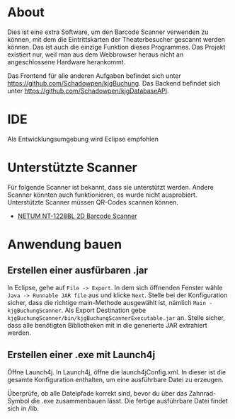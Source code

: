 # About
Dies ist eine extra Software, um den Barcode Scanner verwenden zu können, mit dem die Eintrittskarten der Theaterbesucher gescannt werden können. Das ist auch die einzige Funktion dieses Programmes.
Das Projekt existiert nur, weil man aus dem Webbrowser heraus nicht an angeschlossene Hardware herankommt.

Das Frontend für alle anderen Aufgaben befindet sich unter https://github.com/Schadowpen/kjgBuchung.
Das Backend befindet sich unter https://github.com/Schadowpen/kjgDatabaseAPI.


# IDE
Als Entwicklungsumgebung wird Eclipse empfohlen


# Unterstützte Scanner
Für folgende Scanner ist bekannt, dass sie unterstützt werden. Andere Scanner könnten auch funktionieren, es wurde nicht ausprobiert. Unterstützte Scanner müssen QR-Codes scannen können.

- [NETUM NT-1228BL 2D Barcode Scanner](http://www.netum.cn/Scanner/showproduct.php?id=514)

# Anwendung bauen

## Erstellen einer ausfürbaren .jar
In Eclipse, gehe auf `File -> Export`. In dem sich öffnenden Fenster wähle `Java -> Runnable JAR file` aus und klicke `Next`.
Stelle bei der Konfiguration sicher, dass die richtige main-Methode ausgewählt ist, nämlich `Main - kjgBuchungScanner`. Als Export Destination gebe `kjgBuchungScanner/bin/kjgBuchungScannerExecutable.jar` an. Stelle sicher, dass alle benötigten Bibliotheken mit in die generierte JAR extrahiert werden.

## Erstellen einer .exe mit Launch4j
Öffne Launch4j. In Launch4j, öffne die launch4jConfig.xml. In dieser ist die gesamte Konfiguration enthalten, um eine ausführbare Datei zu erzeugen.

Überprüfe, ob alle Dateipfade korrekt sind, bevor du über das Zahnrad-Symbol die .exe zusammenbauen lässt. Die fertige ausführbare Datei findet sich in /lib.
